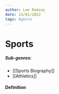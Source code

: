 ```yaml
---
author: Lee Ramsay
date: 13/01/2022
tags: #genre
---
```


#  Sports

##### Sub-genres:
* [[Sports Biography]]
* [[Athletics]]


#### Definition